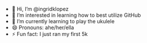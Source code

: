 - 👋 Hi, I’m @ingridklopez
- 👀 I’m interested in learning how to best utilize GitHub
- 🌱 I’m currently learning to play the ukulele
- 😄 Pronouns: ahe/her/ella
- ⚡ Fun fact: I just ran my first 5k

<!---
ingridklopez/ingridklopez is a ✨ special ✨ repository because its `README.md` (this file) appears on your GitHub profile.
You can click the Preview link to take a look at your changes.
--->
